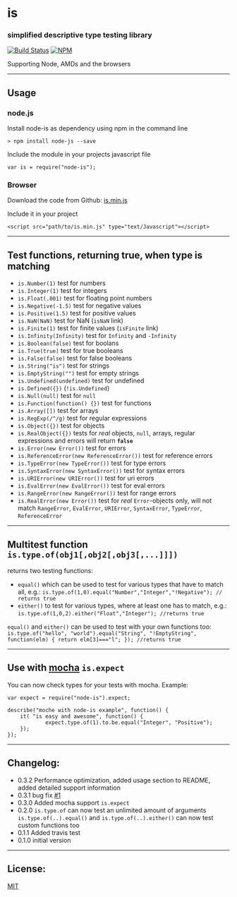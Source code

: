 # is #
### simplified descriptive type testing library ###
[![Build Status](https://travis-ci.org/bbuecherl/node-is.png)](https://travis-ci.org/bbuecherl/node-is)
[![NPM](https://nodei.co/npm/node-is.png)](https://nodei.co/npm/node-is/)

Supporting Node, AMDs and the browsers

-----
## Usage ##

### node.js ###
Install node-is as dependency using npm in the command line
```
> npm install node-js --save
```

Include the module in your projects javascript file
```
var is = require("node-is");
```

### Browser ###
Download the code from Github: [is.min.js][3]

Include it in your project
```
<script src="path/to/is.min.js" type="text/Javascript"></script>
```

-----
## Test functions, returning true, when type is matching ##
- `is.Number(1)` test for numbers
- `is.Integer(1)` test for integers
- `is.Float(.001)` test for floating point numbers
- `is.Negative(-1.5)` test for negative values
- `is.Positive(1.5)` test for positive values
- `is.NaN(NaN)` test for NaN (`isNaN` link)
- `is.Finite(1)` test for finite values (`isFinite` link)
- `is.Infinity(Infinity)` test for `Infinity` and `-Infinity`
- `is.Boolean(false)` test for boolans
- `is.True(true)` test for true booleans
- `is.False(false)` test for false booleans
- `is.String("is")` test for strings
- `is.EmptyString("")` test for empty strings
- `is.Undefined(undefined)` test for undefined
- `is.Defined({})` (`!is.Undefined`)
- `is.Null(null)` test for `null`
- `is.Function(function() {})` test for functions
- `is.Array([])` test for arrays
- `is.RegExp(/^/g)` test for regular expressions
- `is.Object({})` test for objects
- `is.RealObject({})` tests for *real* objects, `null`, arrays, regular expressions and errors will return **`false`**
- `is.Error(new Error())` test for errors
- `is.ReferenceError(new ReferenceError())` test for reference errors
- `is.TypeError(new TypeError())` test for type errors
- `is.SyntaxError(new SyntaxError())` test for syntax errors
- `is.URIError(new URIError())` test for uri errors
- `is.EvalError(new EvalError())` test for eval errors
- `is.RangeError(new RangeError())` test for range errors
- `is.RealError(new Error())` test for *real* `Error`-objects only, will not match `RangeError`, `EvalError`, `URIError`, `SyntaxError`, `TypeError`, `ReferenceError`

-----
## Multitest function `is.type.of(obj1[,obj2[,obj3[,...]]])` ##
returns two testing functions:

- `equal()` which can be used to test for various types that have to match all, e.g.: `is.type.of(1,0).equal("Number","Integer","!Negative"); // returns true`
- `either()` to test for various types, where at least one has to match, e.g.: `is.type.of(1,0,2).either("Float","Integer"); //returns true`

`equal()` and `either()` can be used to test with your own functions too:
`is.type.of("hello", "world").equal("String", "!EmptyString", function(elm) { return elm[3]==="l"; }); //returns true`

-----
## Use with [mocha][2] `is.expect` ##
You can now check types for your tests with mocha.
Example:

```
var expect = require("node-is").expect;

describe("moche with node-is example", function() {
    it( "is easy and awesome", function() {
            expect.type.of(1).to.be.equal("Integer", "Positive");
    });
});
```

-----
## Changelog: ##
- 0.3.2 Performance optimization, added usage section to README, added detailed support information
- 0.3.1 bug fix [#1][4]
- 0.3.0 Added mocha support `is.expect`
- 0.2.0 `is.type.of` can now test an unlimited amount of arguments `is.type.of(..).equal()` and `is.type.of(..).either()` can now test custom functions too
- 0.1.1 Added travis test
- 0.1.0 initial version

-----
## License: ##
[MIT][1]


  [1]: http://bbuecherl.mit-license.org/
  [2]: http://visionmedia.github.io/mocha
  [3]: https://github.com/bbuecherl/node-is/blob/master/is.min.js
  [4]: https://github.com/bbuecherl/node-is/issues/1
